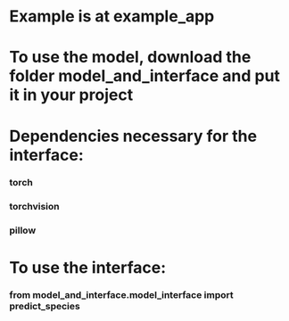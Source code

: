# Example is at example_app

# To use the model, download the folder **model_and_interface** and put it in your project


# Dependencies necessary for the interface: 

### torch
### torchvision
### pillow

# To use the interface:

### from model_and_interface.model_interface import predict_species
